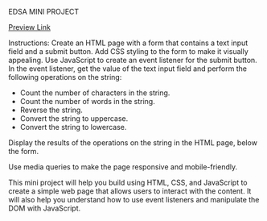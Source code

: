 EDSA MINI PROJECT

[Preview Link](https://edsa-mini-project.netlify.app)

Instructions:
Create an HTML page with a form that contains a text input field and a submit button.
Add CSS styling to the form to make it visually appealing.
Use JavaScript to create an event listener for the submit button.
In the event listener, get the value of the text input field and perform the following operations on the string:
	

		
* Count the number of characters in the string.
* Count the number of words in the string.	
* Reverse the string.	
* Convert the string to uppercase.
* Convert the string to lowercase.
	

Display the results of the operations on the string in the HTML page, below the form.

Use media queries to make the page responsive and mobile-friendly.

This mini project will help you build using HTML, CSS, and JavaScript to create a simple web page that allows users to interact with the content. It will also help you understand how to use event listeners and manipulate the DOM with JavaScript.